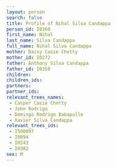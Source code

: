 ```yaml
---
layout: person
search: false
title: Profile of Nihal Silva Candappa
person_id: I0360
first_name: Nihal
last_name: Silva Candappa
full_name: Nihal Silva Candappa
mother: Daisy Casie Chetty
mother_id: I0272
father: Anthony Silva Candappa
father_id: I0358
children:
children_ids:
partners:
partner_ids:
relevant_trees_names:
 - Casper Casie Chetty
 - John Rodrigo
 - Domingo Rodrigo Babapulle
 - Xavier Silva Candappa
relevant_trees_ids:
 - I500097
 - I0894
 - I0243
 - I0382
sex: M
---
```


